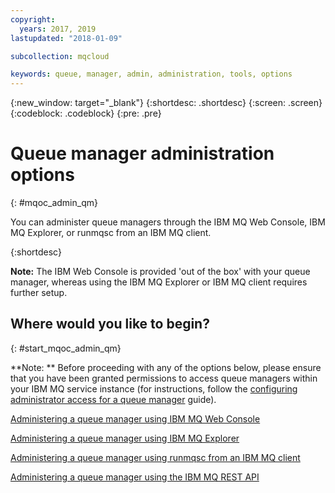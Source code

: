 ```yaml
---
copyright:
  years: 2017, 2019
lastupdated: "2018-01-09"

subcollection: mqcloud

keywords: queue, manager, admin, administration, tools, options
---
```


{:new_window: target="_blank"}
{:shortdesc: .shortdesc}
{:screen: .screen}
{:codeblock: .codeblock}
{:pre: .pre}

# Queue manager administration options
{: #mqoc_admin_qm}

You can administer queue managers through the IBM MQ Web Console, IBM MQ Explorer, or runmqsc from an IBM MQ client.

{:shortdesc}

**Note:** The IBM Web Console is provided 'out of the box' with your queue manager, whereas using the IBM MQ Explorer or IBM MQ client requires further setup.

## Where would you like to begin?
{: #start_mqoc_admin_qm}

**Note: ** Before proceeding with any of the options below, please ensure that you have been granted permissions to access queue managers within your IBM MQ service instance (for instructions, follow the [configuring administrator access for a queue manager](/docs/services/mqcloud?topic=mqcloud-tut_mqoc_configure_admin_qm_access) guide).

[Administering a queue manager using IBM MQ Web Console](/docs/services/mqcloud?topic=mqcloud-mqoc_admin_mqweb)

[Administering a queue manager using IBM MQ Explorer](/docs/services/mqcloud?topic=mqcloud-mqoc_admin_mqexp)

[Administering a queue manager using runmqsc from an IBM MQ client](/docs/services/mqcloud?topic=mqcloud-mqoc_admin_mqcli)

[Administering a queue manager using the IBM MQ REST API](/docs/services/mqcloud?topic=mqcloud-mqoc_qm_rest_api#mqoc_qm_restadmin)
